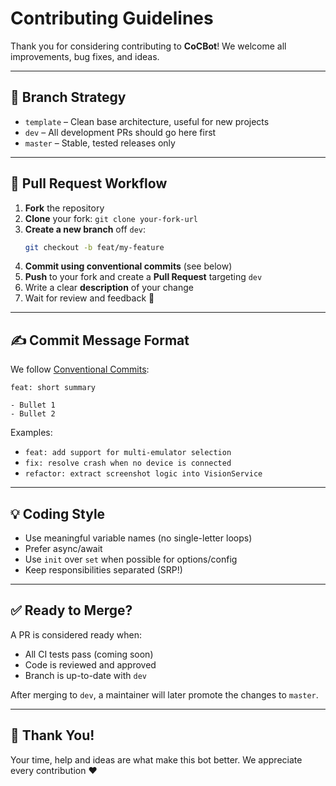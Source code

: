 # Contributing Guidelines

Thank you for considering contributing to **CoCBot**! We welcome all improvements, bug fixes, and ideas.

---

## 📁 Branch Strategy

- `template` – Clean base architecture, useful for new projects
- `dev` – All development PRs should go here first
- `master` – Stable, tested releases only

---

## 🧪 Pull Request Workflow

1. **Fork** the repository
2. **Clone** your fork: `git clone your-fork-url`
3. **Create a new branch** off `dev`:
   ```bash
   git checkout -b feat/my-feature
   ```
4. **Commit using conventional commits** (see below)
5. **Push** to your fork and create a **Pull Request** targeting `dev`
6. Write a clear **description** of your change
7. Wait for review and feedback 🙌

---

## ✍️ Commit Message Format

We follow [Conventional Commits](https://www.conventionalcommits.org/):

```text
feat: short summary

- Bullet 1
- Bullet 2
```

Examples:

- `feat: add support for multi-emulator selection`
- `fix: resolve crash when no device is connected`
- `refactor: extract screenshot logic into VisionService`

---

## 💡 Coding Style

- Use meaningful variable names (no single-letter loops)
- Prefer async/await
- Use `init` over `set` when possible for options/config
- Keep responsibilities separated (SRP!)

---

## ✅ Ready to Merge?

A PR is considered ready when:

- All CI tests pass (coming soon)
- Code is reviewed and approved
- Branch is up-to-date with `dev`

After merging to `dev`, a maintainer will later promote the changes to `master`.

---

## 🙏 Thank You!

Your time, help and ideas are what make this bot better. We appreciate every contribution ❤️


